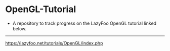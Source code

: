 # OpenGL-Tutorial
- A repository to track progress on the LazyFoo OpenGL tutorial linked below.
---
https://lazyfoo.net/tutorials/OpenGL/index.php
